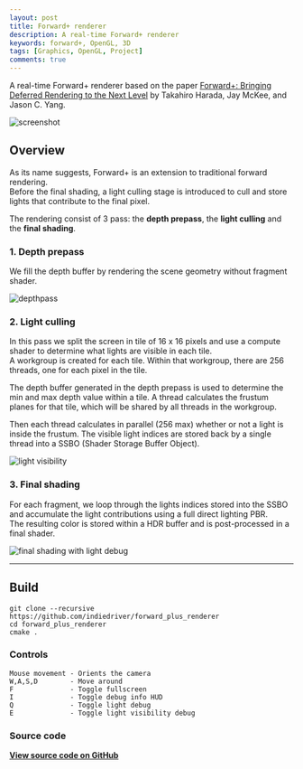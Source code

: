 ```yaml
---
layout: post
title: Forward+ renderer
description: A real-time Forward+ renderer
keywords: forward+, OpenGL, 3D
tags: [Graphics, OpenGL, Project]
comments: true
---
```


A real-time Forward+ renderer based on the paper
[Forward+: Bringing Deferred Rendering to the Next Level](https://takahiroharada.files.wordpress.com/2015/04/forward_plus.pdf)
by Takahiro Harada, Jay McKee, and Jason C. Yang.

![screenshot](https://raw.githubusercontent.com/indiedriver/forward_plus_renderer/master/screenshots/default.jpg)

Overview
----

As its name suggests, Forward+ is an extension to traditional forward rendering.  
Before the final shading, a light culling stage is introduced to cull and store lights that contribute to the final pixel.

The rendering consist of 3 pass: the **depth prepass**, the **light culling** and the **final shading**.

### 1. Depth prepass

We fill the depth buffer by rendering the scene geometry without fragment shader.
  
![depthpass](https://raw.githubusercontent.com/indiedriver/forward_plus_renderer/master/screenshots/depth_buffer.jpg)

### 2. Light culling

In this pass we split the screen in tile of 16 x 16 pixels and use a compute shader to determine what lights are visible in each tile.  
A workgroup is created for each tile. Within that workgroup, there are 256 threads, one for each pixel in the tile.  
  
The depth buffer generated in the depth prepass is used to determine the min and max depth value within a tile.
A thread calculates the frustum planes for that tile, which will be shared by all threads in the workgroup.

Then each thread calculates in parallel (256 max) whether or not a light is inside the frustum.
The visible light indices are stored back by a single thread into a SSBO (Shader Storage Buffer Object).

![light visibility](https://raw.githubusercontent.com/indiedriver/forward_plus_renderer/master/screenshots/light_visibility.jpg)

### 3. Final shading

For each fragment, we loop through the lights indices stored into the SSBO and accumulate the light contributions using a full direct lighting PBR.  
The resulting color is stored within a HDR buffer and is post-processed in a final shader.

![final shading with light debug](https://raw.githubusercontent.com/indiedriver/forward_plus_renderer/master/screenshots/light_debug.jpg)
  

---

Build
----
  
```
git clone --recursive https://github.com/indiedriver/forward_plus_renderer
cd forward_plus_renderer
cmake .
```

### Controls
```
Mouse movement - Orients the camera
W,A,S,D        - Move around
F              - Toggle fullscreen
I              - Toggle debug info HUD  
Q              - Toggle light debug 
E              - Toggle light visibility debug
```

### Source code

[**View source code on GitHub**](https://github.com/indiedriver/forward_plus_renderer)
